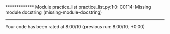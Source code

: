 ************* Module practice_list
practice_list.py:1:0: C0114: Missing module docstring (missing-module-docstring)

------------------------------------------------------------------
Your code has been rated at 8.00/10 (previous run: 8.00/10, +0.00)

